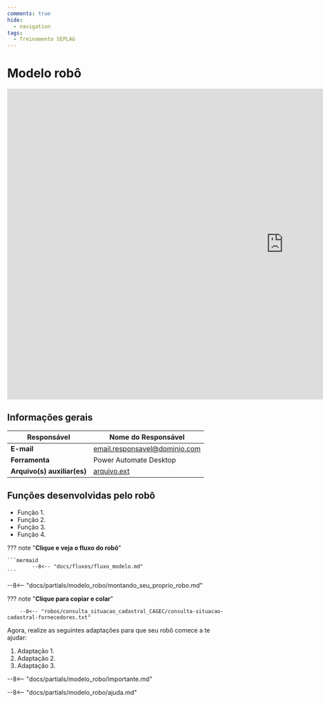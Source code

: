 ```yaml
---
comments: true
hide:
  - navigation
tags:
  - Treinamento SEPLAG
---
```


# Modelo robô

<div class="content-wrapper">
  <iframe width="1280" height="720" src="https://www.youtube.com/embed/LXb3EKWsInQ" frameborder="0" allowfullscreen></iframe>
</div>

## Informações gerais

| **Responsável**       | Nome do Responsável  |
| ----------- | ------------------------------------ |
| **E-mail**       | email.responsavel@dominio.com |
| **Ferramenta**    | Power Automate Desktop |
| **Arquivo(s) auxiliar(es)**    | [arquivo.ext]() |

## Funções desenvolvidas pelo robô

- Função 1.
- Função 2.
- Função 3.
- Função 4.

??? note "**Clique e veja o fluxo do robô**"

    ```mermaid
            --8<-- "docs/fluxos/fluxo_modelo.md"
    ```

--8<-- "docs/partials/modelo_robo/montando_seu_proprio_robo.md"


??? note "**Clique para copiar e colar**"

        --8<-- "robos/consulta_situacao_cadastral_CAGEC/consulta-situacao-cadastral-fornecedores.txt"


Agora, realize as seguintes adaptações para que seu robô comece a te ajudar:

1. Adaptação 1.
2. Adaptação 2.
3. Adaptação 3.

--8<-- "docs/partials/modelo_robo/importante.md"

--8<-- "docs/partials/modelo_robo/ajuda.md"
